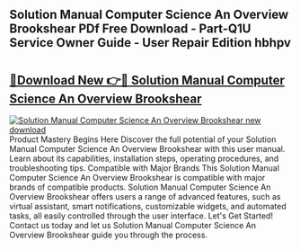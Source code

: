 ## Solution Manual Computer Science An Overview Brookshear PDf Free Download - Part-Q1U Service Owner Guide - User Repair Edition hbhpv

# <h2><a href="http://bc66306.oget.top/?id=Solution+Manual+Computer+Science+An+Overview+Brookshear">🔗Download New 👉🔴 Solution Manual Computer Science An Overview Brookshear</a></h2>

[![Solution Manual Computer Science An Overview Brookshear new download](https://i.imgur.com/5g1atiW.png)](http://bc66306.oget.top/?id=Solution+Manual+Computer+Science+An+Overview+Brookshear)
Product Mastery Begins Here Discover the full potential of your Solution Manual Computer Science An Overview Brookshear with this user manual. Learn about its capabilities, installation steps, operating procedures, and troubleshooting tips. Compatible with Major Brands This Solution Manual Computer Science An Overview Brookshear is compatible with major brands of compatible products. Solution Manual Computer Science An Overview Brookshear offers users a range of advanced features, such as virtual assistant, smart notifications, customizable widgets, and automated tasks, all easily controlled through the user interface. Let's Get Started! Contact us today and let us Solution Manual Computer Science An Overview Brookshear guide you through the process.
